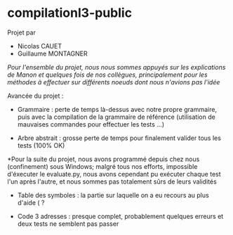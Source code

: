# compilationl3-public

Projet par
- Nicolas CAUET
- Guillaume MONTAGNER

*Pour l'ensemble du projet, nous nous sommes appuyés sur les explications de Manon et quelques fois de nos collègues, principalement pour
les méthodes à effectuer sur différents noeuds dont nous n'avions pas l'idée*

Avancée du projet :
- Grammaire : perte de temps là-dessus avec notre propre grammaire, puis avec la compilation de la grammaire de référence
              (utilisation de mauvaises commandes pour effectuer les tests ...)

- Arbre abstrait : grosse perte de temps pour finalement valider tous les tests (100% OK)

*Pour la suite du projet, nous avons programmé depuis chez nous (confinement) sous Windows; malgré tous nos efforts, impossible d'éxecuter
le evaluate.py, nous avons cependant pu exécuter chaque test l'un après l'autre, et nous sommes pas totalement sûrs de leurs validités

- Table des symboles : la partie sur laquelle on a eu recours au plus d'aide ( ?

- Code 3 adresses : presque complet, probablement quelques erreurs et deux tests ne semblent pas passer
